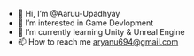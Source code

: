 - 👋 Hi, I’m @Aaruu-Upadhyay
- 👀 I’m interested in Game Devlopment
- 🌱 I’m currently learning Unity & Unreal Engine
- 📫 How to reach me aryanu694@gmail.com


<!---
Aaruu-Upadhyay/Aaruu-Upadhyay is a ✨ special ✨ repository because its `README.md` (this file) appears on your GitHub profile.
You can click the Preview link to take a look at your changes.
--->
